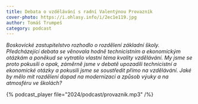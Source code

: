 ```yaml
---
title: Debata o vzdělávání s radní Valentýnou Provazník
cover-photo: https://i.ohlasy.info/i/2ec1e119.jpg
author: Tomáš Trumpeš
category: podcast
---
```


_Boskovické zastupitelstvo rozhodlo o rozdělení základní školy. Předcházející debata se věnovala hodně technicistním a ekonomickým otázkám a poněkud se vytratilo vlastní téma kvality vzdělávání. My jsme se proto pokusili o opak, záměrně jsme v debatě upozadili technicistní a ekonomické otázky a pokusili jsme se soustředit přímo na vzdělávání. Jaké by mělo mít rozdělení dopad na modernizaci a způsob výuky a na atmosféru ve školách?_

{% podcast_player file="2024/podcast/provaznik.mp3" /%}
